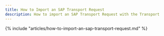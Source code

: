 ```yaml
---
title: How to Import an SAP Transport Request
description: How to import an SAP Transport Request with the Transport Management System STMS
---
```


{% include "articles/how-to-import-an-sap-transport-request.md" %}